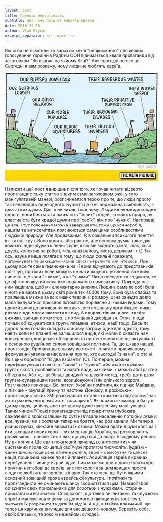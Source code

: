 ```yaml
---
layout: post
title: Групова ментальність
subtitle: або чому люди не люблять євреїв
date: 2016-12-26
author: Vlad Styran
excerpt_separator: <!-- more -->
---
```


Якщо ви не помітили, то зараз на хвилі "неприємного" для деяких голосування України в Радбезі ООН піднімається хвиля пропаганди під заголовком "Ви взагалі на чийому боці?" Але сьогодні не про це. Сьогодні я вам розкажу, чому люди не люблять євреїв.

![In- and out-group mentality](/img/in-out-group.jpg)
<!-- more -->

Написати цей пост я вирішив після того, як почав читати відверто пропагандистську статтю з таким само заголовком, яка, у суто маніпулятивній манері, розпочиналася тезою про те, що люди просто так ненавидять одне одного. Буцімто це їхня нормальна особливість, з цього і виходимо. Далі я не читав, і ось чому.
Люди не ненавидять одне одного, вони бояться та оминають "інших" людей, та мають природну властивість бути кращої думки про "своїх", ніж про "чужих". Насправді, це все, і тут пояснення можна завершувати, тому що ксенофобія, нацизм та антисемітизм пояснюються саме цими особливостями людської природи. Але продовжимо.
Є в соціальній психології поняття in- та out-груп. Воно досить абстрактне, але основна думка така: для кожного індивідуума є певні групи, в які він входить (сім'я, клас, коло друзів, колектив на роботі, мешканці району, міста, держави і т.і.) Так ось, наука явища полягає в тому, що люди схильні поважати, підтримувати та захищати членів своєї in-групи та їхні інтереси. При цьому все те саме помножене на -1 вони відчувають до представників out-груп, про яких вони можуть не мати жодного уявлення: важливо лише те, що вони "з ними", а не "з нами".
Якщо посидіти та подумати, то це офігєнно крутий механізм соціального самозахисту. Природа нас ним наділила, щоб ми елементарно вижили. Людина сама по собі була нічого не варта в цьому світі років так 40000 тому. Вона була слабша та повільніша майже за всіх інших тварин її розміру. Вона занадто довго мала піклуватися про своє потомство порівняно з іншими видами. Тому єдиний шлях до виживання лежав через соціальну організацію: лише разом люди могли вистояти як вид. А природі тільки цього і треба: виживи, залиши потомство, а потім давай дасвіданья.
Отже, люди почали об'єднуватися в групи, племена, етноси, нації тощо. Десь по дорозі вони почали складати основну загрозу одне для одного, тому навіть коли на планеті не залишилося видів, які могли б скласти нам конкуренцію, концепція об'єднання та протистояння все ще актуальна і є основною рушійною силою зовнішньої політики. Та, що цікаво наразі, пропаганди. Пропаганда в цьому контексті полягає в правильному формуванні уявлення населення про те, хто сьогодні "з нами", а хто ні.
Як з цим боротися? "Є два варіанти" (C). По-перше, можна переформулювати поняття "своїх" та "чужих", або знайти в різних групах якості, особливості та навіть вади, за якими їх можна абстрактно об'єднати. Або ж, і це більш швидкий та дієвий метод, треба дати двом групам-суперницям третю, позиціонуючи її як спільного ворога.
Розглянемо приклади.
Всі жителі України помітили, як під час Майдану, а пізніше – окупації Криму та частини Донбасу, в російських пропагандистських ЗМІ розпочалася тотальна кампанія під гаслом "нас хотят разъединить, нас хотят поссорить". Як психолог-аматор я бачу в цьому підлу, цинічну, але при цьому дуже професійну маніпуляцію. Таким чином РФські пропагандисти під прикриттям глубокага сажалєнія о проісходящем по суті нав'язали населенню потрібну думку: все, чуваки, ми з хохлами тепер не браття, нас роз'єднали. Ми тепер в різних групах, кінчайте вважати їх своїми. Можна брати в руки калаша і йти захищати нових своїх – тих мешканців України, які розмовляють російською. Точніше, тих з них, що рвуться до влади в східному регіоні. Ну ви поняли.
Ще один показовий приклад це антисемітизм як системний прояв концепції свої/чужі протягом тисячоліть. Іудаїзм – єдина дійсно поширена етнічна релігія, євреї – самобутня та цілісна нація, поширена майже по всій планеті. Асиміляція євреїв в країнах перебування – явище вкрай рідке. І ми можемо довго дискутувати про причини нелюбові до євреїв, але психологія за цим явищем проста: люди не люблять не євреїв, а інших. Так сталося, що бути іншими – основний зовнішній прояв єврейської культури. І політики та пропагандисти не оминають шансу скористатися цим. Навіщо? Щоб об'єднати своїх прихильників для боротьби з чужаками. Історичні приклади ми всі знаємо.
Сподіваюся, що тепер ви, читаючи та слухаючи спроби маніпулювати вами за допомогою принципу in-/out-груп, зможете їх розрізнити та дати їм відсіч. А ще, я майже впевнений, що тепер ця картинка виглядає для вас дещо по-новому.
Бережіть себе, своїх близьких, та зовсім незнайомих людей.